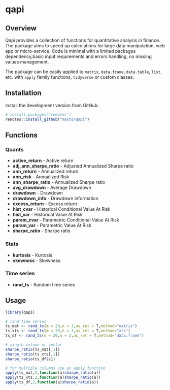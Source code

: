 # qapi

## Overview

Qapi provides a collection of functions for quantitative analysis in finance. The package aims to speed up calculations for large data manipulation, web app or micro-service. Code is minimal with a limited packages dependency,basic input requirements and errors handling, no missing values management.

The package can be easily applied to `matrix`, `data.frame`, `data.table`, `list`, etc. with `apply` family functions, `tidyverse` or custom classes.


## Installation

Install the development version from GitHub:

```r
# install.packages("remotes")
remotes::install_github("maxto/qapi")
```


## Functions

### Quants 

- **active_return** - Active return
- **adj_ann_sharpe_ratio** - Adjusted Annualized Sharpe ratio
- **ann_return** - Annualized return
- **ann_risk** - Annualized Risk
- **ann_sharpe_ratio** - Annualized Sharpe ratio
- **avg_drawdown** - Average Drawdown
- **drawdown** - Drawdown
- **drawdown_info** - Drawdown information
- **excess_return** - Excess return
- **hist_cvar** - Historical Conditional Value At Risk
- **hist_var** - Historical Value At Risk
- **param_cvar** - Parametric Conditional Value At Risk
- **param_var** - Parametric Value At Risk
- **sharpe_ratio** - Sharpe ratio

### Stats

- **kurtosis** - Kurtosis
- **skewness** - Skewness

### Time series

- **rand_ts** - Random time series

## Usage

```r
library(qapi)

# rand time series
ts_mat <- rand_ts(m = 20,n = 3,as_ret = T,method="matrix")
ts_xts <- rand_ts(m = 20,n = 3,as_ret = T,method="xts")
ts_df <- rand_ts(m = 20,n = 3,as_ret = T,method="data.frame")

# single column or vector
sharpe_ratio(ts_mat[,1])
sharpe_ratio(ts_xts[,1])
sharpe_ratio(ts_df$s1)

# for multiple columns use an apply function
apply(ts_mat,2,function(a)sharpe_ratio(a))
apply(ts_xts,2,function(a)sharpe_ratio(a))
apply(ts_df,2,function(a)sharpe_ratio(a))

```

